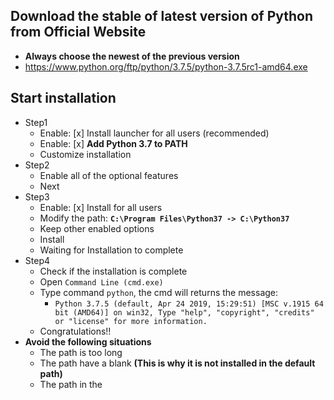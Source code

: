 ## Download the stable of latest version of Python from Official Website
* **Always choose the newest of the previous version**
* https://www.python.org/ftp/python/3.7.5/python-3.7.5rc1-amd64.exe

## Start installation
* Step1
    * Enable: [x] Install launcher for all users (recommended)
    * Enable: [x] **Add Python 3.7 to PATH**
    * Customize installation
* Step2
    * Enable all of the optional features
    * Next
* Step3
    * Enable: [x] Install for all users
    * Modify the path: **`C:\Program Files\Python37 -> C:\Python37`**
    * Keep other enabled options
    * Install
    * Waiting for Installation to complete
* Step4
    * Check if the installation is complete
    * Open `Command Line (cmd.exe)`
    * Type command `python`, the cmd will returns the message:
        * `Python 3.7.5 (default, Apr 24 2019, 15:29:51) [MSC v.1915 64 bit (AMD64)] on win32, Type "help", "copyright", "credits" or "license" for more information.`
    * Congratulations!!
* **Avoid the following situations**
    * The path is too long
    * The path have a blank **(This is why it is not installed in the default path)**
    * The path in the 
  